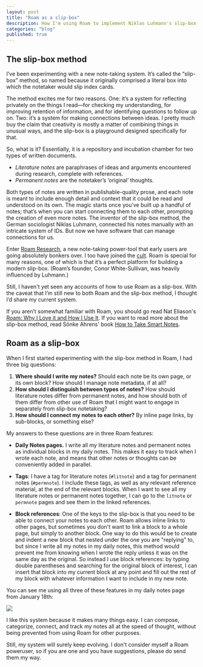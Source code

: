 ```yaml
---
layout: post
title: "Roam as a slip-box"
description: How I'm using Roam to implement Niklas Luhmann's slip-box method of note-taking.
categories: "blog"
published: true
---
```


## The slip-box method

I’ve been experimenting with a new note-taking system. It’s called the “slip-box” method, so named because it originally comprised a literal box into which the notetaker would slip index cards.

The method excites me for two reasons. One: it’s a system for reflecting privately on the things I read—for checking my understanding, for improving retention of information, and for identifying questions to follow up on. Two: it’s a system for making connections between ideas. I pretty much buy the claim that creativity is mostly a matter of combining things in unusual ways, and the slip-box is a playground designed specifically for that.

So, what is it? Essentially, it is a repository and incubation chamber for two types of written documents. 

* *Literature notes* are paraphrases of ideas and arguments encountered during research, complete with references.
* *Permanent notes* are the notetaker’s ‘original’ thoughts. 

Both types of notes are written in publishable-quality prose, and each note is meant to include enough detail and context that it could be read and understood on its own. The magic starts once you’ve built up a handful of notes; that’s when you can start connecting them to each other, prompting the creation of even more notes. The inventor of the slip-box method, the German sociologist Niklas Luhmann, connected his notes manually with an intricate system of IDs. But now we have software that can manage connections for us.

Enter [Roam Research](https://roamresearch.com/), a new note-taking power-tool that early users are going absolutely bonkers over. I too have joined the [cult](https://twitter.com/search?q=%23roamcult). Roam is special for many reasons, one of which is that it’s a perfect platform for building a modern slip-box. (Roam’s founder, Conor White-Sullivan, was heavily influenced by Luhmann.)

Still, I haven't yet seen any accounts of how to use Roam as a slip-box. With the caveat that I’m still new to both Roam and the slip-box method, I thought I’d share my current system.

If you aren’t somewhat familiar with Roam, you should go read Nat Eliason's [Roam: Why I Love it and How I Use It](https://www.nateliason.com/blog/roam). If you want to read more about the slip-box method, read Sönke Ahrens' book [How to Take Smart Notes](https://www.goodreads.com/book/show/34507927-how-to-take-smart-notes).

## Roam as a slip-box

When I first started experimenting with the slip-box method in Roam, I had three big questions:

1. **Where should I write my notes?** Should each note be its own page, or its own block? How should I manage note metadata, if at all?
2. **How should I distinguish between types of notes?** How should literature notes differ from permanent notes, and how should both of them differ from other use of Roam that I might want to engage in separately from slip-box notetaking?
3. **How should I connect my notes to each other?** By inline page links, by sub-blocks, or something else?

My answers to these questions are in three Roam features:

* **Daily Notes pages.** I write all my literature notes and permanent notes as individual blocks in my daily notes. This makes it easy to track when I wrote each note, and means that other notes or thoughts can be conveniently added in parallel.

* **Tags**: I have a tag for literature notes (`#litnote`) and a tag for permanent notes (`#permnote`). I include these tags, as well as any relevant reference material, at the end of the relevant blocks. When I want to see all my literature notes or permanent notes together, I can go to the `litnote` or `permnote` pages and see them in the linked references.

* **Block references**: One of the keys to the slip-box is that you need to be able to connect your notes to each other. Roam allows inline links to other pages, but sometimes you don't want to link a block to a whole page, but simply to another block. One way to do this would be to create and indent a new block that nested under the one you are "replying" to, but since I write all my notes in my daily notes, this method would prevent me from knowing when I wrote the reply unless it was on the same day as the original. So instead I use block references: by typing double parentheses and searching for the original block of interest, I can insert that block into my current block at any point and fill out the rest of my block with whatever information I want to include in my new note.

You can see me using all three of these features in my daily notes page from January 18th:

![](../../assets/img/roam_slipbox/roam_daily_note.png)

I like this system because it makes many things easy. I can compose, categorize, connect, and track my notes all at the speed of thought, without being prevented from using Roam for other purposes.

Still, my system will surely keep evolving. I don't consider myself a Roam poweruser, so if you are one and you have suggestions, please do send them my way.